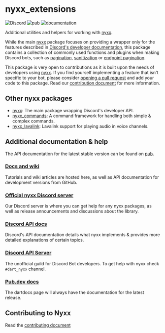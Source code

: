 # nyxx_extensions

[![Discord](https://discordapp.com/api/guilds/846136758470443069/widget.png?style=shield)](https://discord.gg/nyxx)
[![pub](https://img.shields.io/pub/v/nyxx_extensions.svg)](https://pub.dev/packages/nyxx_extensions)
[![documentation](https://img.shields.io/badge/Documentation-nyxx__extensions-yellow.svg)](https://pub.dev/documentation/nyxx_extensions/latest/)

Additional utilities and helpers for working with [nyxx](https://pub.dev/packages/nyxx).

While the main [nyxx](https://pub.dev/packages/nyxx) package focuses on providing a wrapper only for the features described in [Discord's developer documentation](https://discord.com/developers/docs/intro), this package contains a collection of commonly used functions and plugins when making Discord bots, such as [pagination](https://pub.dev/documentation/nyxx_extensions/latest/nyxx_extensions/Pagination-class.html), [sanitization](https://pub.dev/documentation/nyxx_extensions/latest/nyxx_extensions/sanitizeContent.html) or [endpoint pagination](https://pub.dev/documentation/nyxx_extensions/latest/search.html?q=stream).

This package is very open to contributions as it is built upon the needs of developers using [nyxx](https://pub.dev/packages/nyxx). If you find yourself implementing a feature that isn't specific to your bot, please consider [opening a pull request](https://github.com/nyxx-discord/nyxx_extensions/pulls) and add your code to this package. Read our [contribution document](https://github.com/nyxx-discord/nyxx_extensions/blob/dev/CONTRIBUTING.md) for more information.

## Other nyxx packages

- [nyxx](https://pub.dev/packages/nyxx): The main package wrapping Discord's developer API.
- [nyxx_commands](https://pub.dev/packages/nyxx_commands): A command framework for handling both simple & complex commands.
- [nyxx_lavalink](https://pub.dev/packages/nyxx_lavalink): Lavalink support for playing audio in voice channels.

## Additional documentation & help

The API documentation for the latest stable version can be found on [pub](https://pub.dev/documentation/nyxx).

### [Docs and wiki](https://nyxx.l7ssha.xyz)
Tutorials and wiki articles are hosted here, as well as API documentation for development versions from GitHub.

### [Official nyxx Discord server](https://discord.gg/nyxx)
Our Discord server is where you can get help for any nyxx packages, as well as release announcements and discussions about the library.

### [Discord API docs](https://discord.dev/)
Discord's API documentation details what nyxx implements & provides more detailed explanations of certain topics.

### [Discord API Server](https://discord.gg/discord-api)
The unofficial guild for Discord Bot developers. To get help with nyxx check `#dart_nyxx` channel.

### [Pub.dev docs](https://pub.dev/documentation/nyxx)
The dartdocs page will always have the documentation for the latest release.

## Contributing to Nyxx

Read the [contributing document](https://github.com/nyxx-discord/nyxx/blob/dev/CONTRIBUTING.md)
